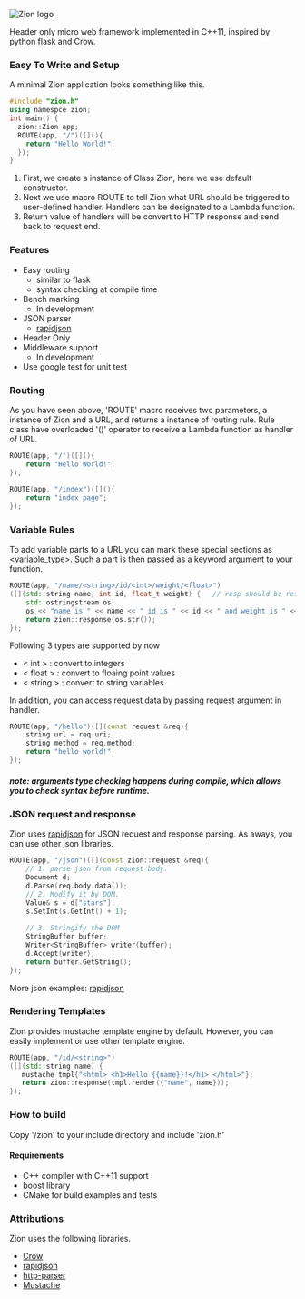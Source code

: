 ![Zion logo](https://github.com/ShihaoJing/Zion/blob/master/logo.png)

Header only micro web framework implemented in C++11, inspired by python flask and Crow.

### Easy To Write and Setup

A minimal Zion application looks something like this.
```c++
#include "zion.h"
using namespce zion;
int main() {    
  zion::Zion app;
  ROUTE(app, "/")([](){
    return "Hello World!";
  });
}
```
1. First, we create a instance of Class Zion, here we use default constructor.
2. Next we use macro ROUTE to tell Zion what URL should be triggered to user-defined handler.
Handlers can be designated to a Lambda function.
3. Return value of handlers will be convert to HTTP response and send back to request end.

### Features
* Easy routing
    * similar to flask
    * syntax checking at compile time
* Bench marking
    * In development
* JSON parser
    * [rapidjson](https://github.com/miloyip/rapidjson)
* Header Only
* Middleware support
    * In development
* Use google test for unit test


### Routing
As you have seen above, 'ROUTE' macro receives two parameters, a instance of Zion and a URL, and returns a instance of routing rule.
Rule class have overloaded '()' operator to receive a Lambda function as handler of URL.

```c++
ROUTE(app, "/")([](){
    return "Hello World!";
});
  
ROUTE(app, "/index")([](){
    return "index page";
});
```

### Variable Rules
To add variable parts to a URL you can mark these special sections as <variable_type>. 
Such a part is then passed as a keyword argument to your function. 

```c++
ROUTE(app, "/name/<string>/id/<int>/weight/<float>")
([](std::string name, int id, float_t weight) {   // resp should be response type
    std::ostringstream os;
    os << "name is " << name << " id is " << id << " and weight is " << weight;
    return zion::response(os.str());
});
```

Following 3 types are supported by now
 - < int > : convert to integers
 - < float > : convert to floaing point values
 - < string > : convert to string variables
 
 In addition, you can access request data by passing request argument in handler.
```c++
ROUTE(app, "/hello")([](const request &req){
    string url = req.uri;
    string method = req.method;
    return "hello world!";
});
 ```
 
 ##### note: arguments type checking happens during compile, which allows you to check syntax before runtime.
 
### JSON request and response
Zion uses [rapidjson](https://github.com/miloyip/rapidjson) for JSON request and response parsing. As aways, you can use other json libraries.
```c++
ROUTE(app, "/json")([](const zion::request &req){
    // 1. parse json from request body.
    Document d;
    d.Parse(req.body.data());
    // 2. Modify it by DOM.
    Value& s = d["stars"];
    s.SetInt(s.GetInt() + 1);
    
    // 3. Stringify the DOM
    StringBuffer buffer;
    Writer<StringBuffer> writer(buffer);
    d.Accept(writer);
    return buffer.GetString();
});
```
More json examples: [rapidjson](https://github.com/miloyip/rapidjson)
 
 ### Rendering Templates
 Zion provides mustache template engine by default. However, you can easily implement or use other template engine.
 ```c++
 ROUTE(app, "/id/<string>")
([](std::string name) {
    mustache tmpl{"<html> <h1>Hello {{name}}!</h1> </html>"};
    return zion::response(tmpl.render({"name", name}));
});
 ```
 
 ### How to build
 Copy '/zion' to your include directory and include 'zion.h'
 
 #### Requirements
 * C++ compiler with C++11 support
 * boost library
 * CMake for build examples and tests
 
 ### Attributions
 Zion uses the following libraries.
 * [Crow](https://github.com/ipkn/crow)
 * [rapidjson](https://github.com/miloyip/rapidjson)
 * [http-parser](https://github.com/nodejs/http-parser)
 * [Mustache](https://github.com/kainjow/Mustache)

 
 
 
 
 
 
